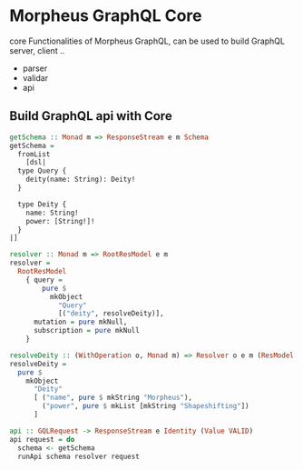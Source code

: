 # Morpheus GraphQL Core

core Functionalities of Morpheus GraphQL, can be used to build GraphQL server, client ..

- parser
- validar
- api

## Build GraphQL api with Core

```hs
getSchema :: Monad m => ResponseStream e m Schema
getSchema =
  fromList
    [dsl|
  type Query {
    deity(name: String): Deity!
  }

  type Deity {
    name: String!
    power: [String!]!
  }
|]

resolver :: Monad m => RootResModel e m
resolver =
  RootResModel
    { query =
        pure $
          mkObject
            "Query"
            [("deity", resolveDeity)],
      mutation = pure mkNull,
      subscription = pure mkNull
    }

resolveDeity :: (WithOperation o, Monad m) => Resolver o e m (ResModel o e m)
resolveDeity =
  pure $
    mkObject
      "Deity"
      [ ("name", pure $ mkString "Morpheus"),
        ("power", pure $ mkList [mkString "Shapeshifting"])
      ]

api :: GQLRequest -> ResponseStream e Identity (Value VALID)
api request = do
  schema <- getSchema
  runApi schema resolver request
```